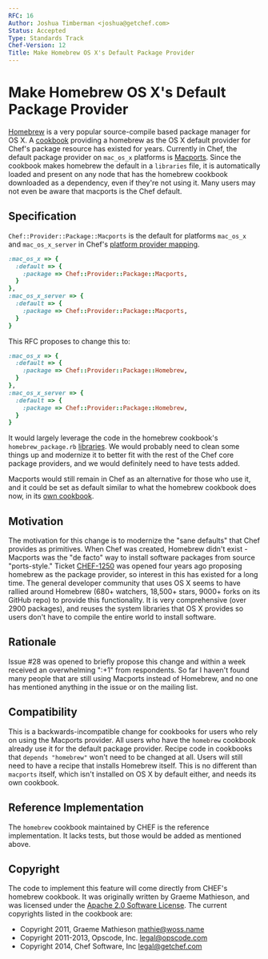```yaml
---
RFC: 16
Author: Joshua Timberman <joshua@getchef.com>
Status: Accepted
Type: Standards Track
Chef-Version: 12
Title: Make Homebrew OS X's Default Package Provider
---
```


# Make Homebrew OS X's Default Package Provider

[Homebrew](http://brew.sh) is a very popular source-compile based package manager for OS X. A [cookbook](https://supermarket.getchef.com/cookbooks/homebrew) providing a homebrew as the OS X default provider for Chef's package resource has existed for years. Currently in Chef, the default package provider on `mac_os_x` platforms is [Macports](http://www.macports.org/). Since the cookbook makes homebrew the default in a `libraries` file, it is automatically loaded and present on any node that has the homebrew cookbook downloaded as a dependency, even if they're not using it. Many users may not even be aware that macports is the Chef default.

## Specification

`Chef::Provider::Package::Macports` is the default for platforms `mac_os_x` and `mac_os_x_server` in Chef's [platform provider mapping](https://github.com/opscode/chef/blob/master/lib/chef/platform/provider_mapping.rb).

```ruby
:mac_os_x => {
  :default => {
    :package => Chef::Provider::Package::Macports,
  }
},
:mac_os_x_server => {
  :default => {
    :package => Chef::Provider::Package::Macports,
  }
}
```

This RFC proposes to change this to:

```ruby
:mac_os_x => {
  :default => {
    :package => Chef::Provider::Package::Homebrew,
  }
},
:mac_os_x_server => {
  :default => {
    :package => Chef::Provider::Package::Homebrew,
  }
}
```

It would largely leverage the code in the homebrew cookbook's `homebrew_package.rb` [libraries](https://github.com/opscode-cookbooks/homebrew/blob/master/libraries/homebrew_package.rb). We would probably need to clean some things up and modernize it to better fit with the rest of the Chef core package providers, and we would definitely need to have tests added.

Macports would still remain in Chef as an alternative for those who use it, and it could be set as default similar to what the homebrew cookbook does now, in its [own cookbook](https://supermarket/getchef.com/cookbooks/macports).

## Motivation

The motivation for this change is to modernize the "sane defaults" that Chef provides as primitives. When Chef was created, Homebrew didn't exist - Macports was the "de facto" way to install software packages from source "ports-style." Ticket [CHEF-1250](https://tickets.opscode.com/browse/CHEF-1250) was opened four years ago proposing homebrew as the package provider, so interest in this has existed for a long time. The general developer community that uses OS X seems to have rallied around Homebrew (680+ watchers, 18,500+ stars, 9000+ forks on its GitHub repo) to provide this functionality. It is very comprehensive (over 2900 packages), and reuses the system libraries that OS X provides so users don't have to compile the entire world to install software.

## Rationale

Issue #28 was opened to briefly propose this change and within a week received an overwhelming ":+1" from respondents. So far I haven't found many people that are still using Macports instead of Homebrew, and no one has mentioned anything in the issue or on the mailing list.

## Compatibility

This is a backwards-incompatible change for cookbooks for users who rely on using the Macports provider. All users who have the `homebrew` cookbook already use it for the default package provider. Recipe code in cookbooks that `depends "homebrew"` won't need to be changed at all. Users will still need to have a recipe that installs Homebrew itself. This is no different than `macports` itself, which isn't installed on OS X by default either, and needs its own cookbook.

## Reference Implementation

The `homebrew` cookbook maintained by CHEF is the reference implementation. It lacks tests, but those would be added as mentioned above.

## Copyright

The code to implement this feature will come directly from CHEF's homebrew cookbook. It was originally written by Graeme Mathieson, and was licensed under the [Apache 2.0 Software License](https://github.com/opscode-cookbooks/homebrew/blob/49936df5fd8cc6610262621b3c41c1e3bcbb9c62/metadata.rb#L3). The current copyrights listed in the cookbook are:

- Copyright 2011, Graeme Mathieson <mathie@woss.name>
- Copyright 2011-2013, Opscode, Inc. <legal@opscode.com>
- Copyright 2014, Chef Software, Inc <legal@getchef.com>
